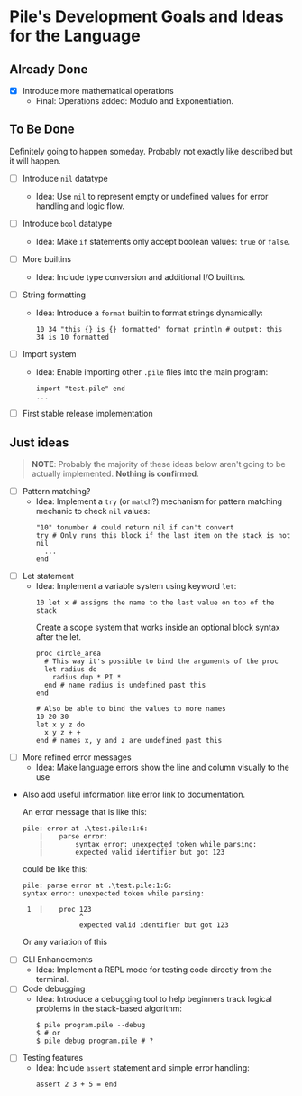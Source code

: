 # Pile's Development Goals and Ideas for the Language

## Already Done
- [X] Introduce more mathematical operations
  * Final: Operations added: Modulo and Exponentiation.

## To Be Done
Definitely going to happen someday. Probably not exactly like described but it will happen.

- [ ] Introduce `nil` datatype
  * Idea: Use `nil` to represent empty or undefined values for error handling and logic flow.
- [ ] Introduce `bool` datatype
  * Idea: Make `if` statements only accept boolean values: `true` or `false`. 
- [ ] More builtins
  * Idea: Include type conversion and additional I/O builtins.
- [ ] String formatting
  * Idea: Introduce a `format` builtin to format strings dynamically:
    ```pile
    10 34 "this {} is {} formatted" format println # output: this 34 is 10 formatted
    ```
- [ ] Import system
  * Idea: Enable importing other `.pile` files into the main program:
    ```pile
    import "test.pile" end
    ...
    ```
- [ ] First stable release implementation


## Just ideas
> **NOTE**: Probably the majority of these ideas below aren't going to be actually implemented. **Nothing is confirmed**.

- [ ] Pattern matching?
  * Idea: Implement a `try` (or `match`?) mechanism for pattern matching mechanic to check `nil` values:
    ```
    "10" tonumber # could return nil if can't convert 
    try # Only runs this block if the last item on the stack is not nil
      ...
    end
    ```
- [ ] Let statement
  * Idea: Implement a variable system using keyword `let`:
    ```
    10 let x # assigns the name to the last value on top of the stack
    ```
    Create a scope system that works inside an optional block syntax after the let.
    ```
    proc circle_area
      # This way it's possible to bind the arguments of the proc
      let radius do
        radius dup * PI *
      end # name radius is undefined past this
    end
    
    # Also be able to bind the values to more names
    10 20 30
    let x y z do
      x y z + +
    end # names x, y and z are undefined past this
    ```
- [ ] More refined error messages
  * Idea: Make language errors show the line and column visually to the use
*   Also add useful information like error link to documentation.
    
    An error message that is like this:
    ```
    pile: error at .\test.pile:1:6:
        |    parse error:
        |        syntax error: unexpected token while parsing:
        |        expected valid identifier but got 123
    ```
    could be like this:
    ```
    pile: parse error at .\test.pile:1:6:
    syntax error: unexpected token while parsing:
    
     1  |    proc 123
                  ^
                  expected valid identifier but got 123                 
    ```
    Or any variation of this
- [ ] CLI Enhancements
  * Idea: Implement a REPL mode for testing code directly from the terminal.
- [ ] Code debugging
  * Idea: Introduce a debugging tool to help beginners track logical problems in the stack-based algorithm:
    ```console
    $ pile program.pile --debug
    $ # or
    $ pile debug program.pile # ?
    ```
- [ ] Testing features
  * Idea: Include `assert` statement and simple error handling:
    ```pile
    assert 2 3 + 5 = end
    ```
